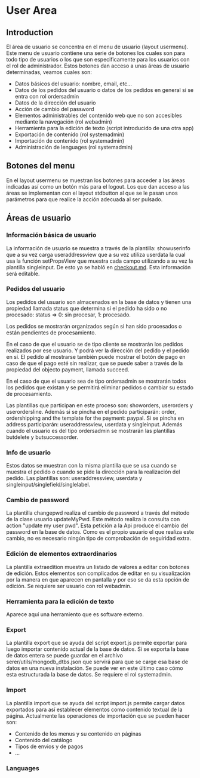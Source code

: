 User Area
=========

## Introduction

El área de usuario se concentra en el menu de usuario (layout usermenu). Este menu de usuario contiene una serie de botones los cuales son para todo tipo de usuarios o los que son especificamente para los usuarios con el rol de administrador. Estos botones dan acceso a unas áreas de usuario determinadas, veamos cuales son:
- Datos básicos del usuario: nombre, email, etc...
- Datos de los pedidos del usuario o datos de los pedidos en general si se entra con rol ordersadmin
- Datos de la dirección del usuario
- Acción de cambio del password
- Elementos administrables del contenido web que no son accesibles mediante la navegación (rol webadmin)
- Herramienta para la edición de texto (script introducido de una otra app)
- Exportación de contenido (rol systemadmin)
- Importación de contenido (rol systemadmin)
- Administración de lenguages (rol systemadmin)

## Botones del menu

En el layout usermenu se muestran los botones para acceder a las áreas indicadas así como un botón más para el logout. Los que dan acceso a las áreas se implementan con el layout stdbutton al que se le pasan unos parámetros para que realice la acción adecuada al ser pulsado.

## Áreas de usuario

### Información básica de usuario

La información de usuario se muestra a través de la plantilla: showuserinfo que a su vez carga useraddressview que a su vez utiliza userdata la cual usa la función setPropsView que muestra cada campo utilizando a su vez la plantilla singleinput. De esto ya se habló en [checkout.md](checkout.md).
Esta información será editable.

### Pedidos del usuario

Los pedidos del usuario son almacenados en la base de datos y tienen una propiedad llamada status que determina si el pedido ha sido o no procesado: status => 0: sin procesar, 1: procesado.

Los pedidos se mostrarán organizados según si han sido procesados o están pendientes de procesamiento.

En el caso de que el usuario se de tipo cliente se mostrarán los pedidos realizados por ese usuario. Y podrá ver la dirección del pedido y el pedido en sí. El pedido al mostrarse también puede mostrar el botón de pago en caso de que el pago esté sin realizar, que se puede saber a través de la propiedad del objecto payment, llamada succeed.

En el caso de que el usuario sea de tipo ordersadmin se mostrarán todos los pedidos que existan y se permitirá eliminar pedidos o cambiar su estado de procesamiento.

Las plantillas que participan en este proceso son: showorders, userorders y userordersline. Además si se pincha en el pedido participarán: order, ordershipping and the template for the payment: paypal. Si se pincha en address participarán: useraddressview, userdata y singleinput. Además cuando el usuario es del tipo ordersadmin se mostrarán las plantillas butdelete y butsuccessorder.

### Info de usuario

Estos datos se muestran con la misma plantilla que se usa cuando se muestra el pedido o cuando se pide la dirección para la realización del pedido. Las plantillas son: useraddressview, userdata y singleinput/singlefield/singlelabel.

### Cambio de password

La plantilla changepwd realiza el cambio de password a través del método de la clase usuario updateMyPwd. Este método realiza la consulta con action "update my user pwd". Esta petición a la Api produce el cambio del password en la base de datos. Como es el propio usuario el que realiza este cambio, no es necesario ningún tipo de comprobación de seguiridad extra.

### Edición de elementos extraordinarios

La plantilla extraedition muestra un listado de valores a editar con botones de edición. Estos elementos son complicados de editar en su visualización por la manera en que aparecen en pantalla y por eso se da esta opción de edición. Se requiere ser usuario con rol webadmin.

### Herramienta para la edición de texto

Aparece aquí una herramiento que es software externo. 

### Export

La plantilla export que se ayuda del script export.js permite exportar para luego importar contenido actual de la base de datos. Si se exporta la base de datos entera se puede guardar en el archivo serer/utils/mongodb_dtbs.json que servirá para que se carge esa base de datos en una nueva instalación. Se puede ver en este último caso cómo esta estructurada la base de datos. Se requiere el rol systemadmin.

### Import

La plantilla import que se ayuda del script import.js permite cargar datos exportados para así establecer elementos como contenido textual de la página. Actualmente las operaciones de importación que se pueden hacer son:
- Contenido de los menus y su contenido en páginas
- Contenido del catálogo
- Tipos de envios y de pagos
- ...

### Languages